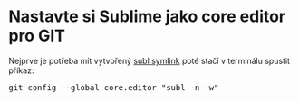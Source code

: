 <!--
title : Nastavte si Sublime jako core editor pro GIT
author : Roman Ožana <ozana@omdesign.cz>
date : 26.12.2012 19:41:03
tags : git, mac, sublime, terminal
-->

# Nastavte si Sublime jako core editor pro GIT

Nejprve je potřeba mít vytvořený [subl symlink][1] poté stačí v terminálu spustit příkaz:

<pre>git config --global core.editor "subl -n -w"</pre><p</p>

 [1]: http://www.nabito.net/sublime-text-2-spousteni-pres-terminal/